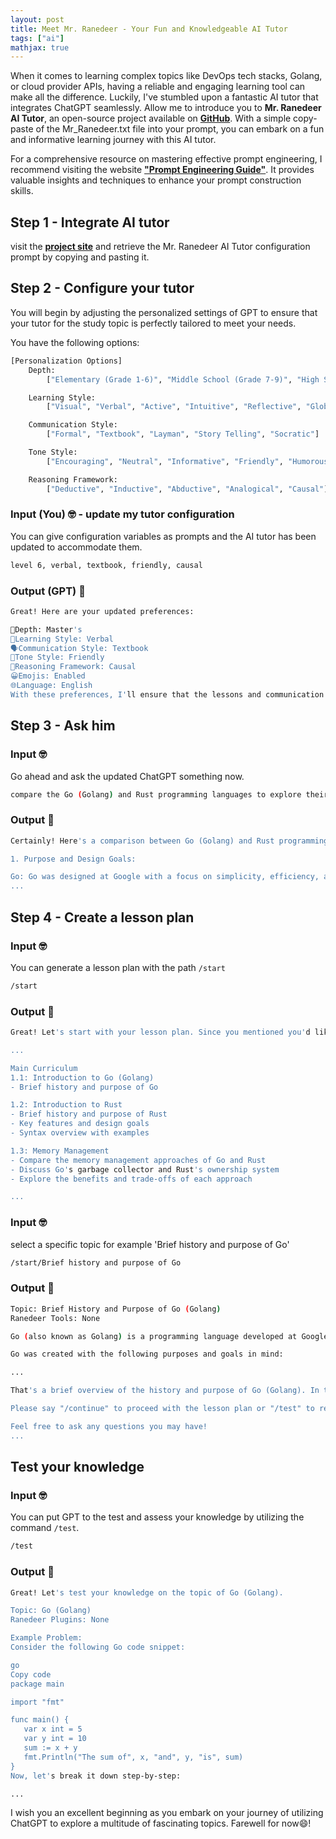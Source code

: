 ```yaml
---
layout: post
title: Meet Mr. Ranedeer - Your Fun and Knowledgeable AI Tutor
tags: ["ai"]
mathjax: true
---
```


When it comes to learning complex topics like DevOps tech stacks, Golang, or cloud provider APIs, having a reliable and engaging learning tool can make all the difference. Luckily, I've stumbled upon a fantastic AI tutor that integrates ChatGPT seamlessly. Allow me to introduce you to <b>Mr. Ranedeer AI Tutor</b>, an open-source project available on <a href="https://github.com/JushBJJ/Mr.-Ranedeer-AI-Tutor" target="_blank"><b>GitHub</b></a>. With a simple copy-paste of the Mr_Ranedeer.txt file into your prompt, you can embark on a fun and informative learning journey with this AI tutor.

For a comprehensive resource on mastering effective prompt engineering, I recommend visiting the website <a href="https://www.promptingguide.ai/" target="_blank"><b>"Prompt Engineering Guide"</b></a>. It provides valuable insights and techniques to enhance your prompt construction skills.


## Step 1 - Integrate AI tutor
visit the  <a href="https://github.com/JushBJJ/Mr.-Ranedeer-AI-Tutor/blob/main/Mr_Ranedeer.txt" target="_blank"><b>project site</b></a> and retrieve the Mr. Ranedeer AI Tutor configuration prompt by copying and pasting it.

## Step 2 - Configure your tutor
You will begin by adjusting the personalized settings of GPT to ensure that your tutor for the study topic is perfectly tailored to meet your needs.


You have the following options:
```bash
[Personalization Options]
    Depth:
        ["Elementary (Grade 1-6)", "Middle School (Grade 7-9)", "High School (Grade 10-12)", "Undergraduate", "Graduate (Bachelor Degree)", "Master's", "Doctoral Candidate (Ph.D Candidate)", "Postdoc", "Ph.D"]

    Learning Style:
        ["Visual", "Verbal", "Active", "Intuitive", "Reflective", "Global"]

    Communication Style:
        ["Formal", "Textbook", "Layman", "Story Telling", "Socratic"]

    Tone Style:
        ["Encouraging", "Neutral", "Informative", "Friendly", "Humorous"]

    Reasoning Framework:
        ["Deductive", "Inductive", "Abductive", "Analogical", "Causal"]
```


### Input (You) 🤓 - update my tutor configuration

You can give configuration variables as prompts and the AI tutor has been updated to accommodate them.


```bash
level 6, verbal, textbook, friendly, causal
```

### Output (GPT) 🤖
```bash
Great! Here are your updated preferences:

🎯Depth: Master's
🧠Learning Style: Verbal
🗣️Communication Style: Textbook
🌟Tone Style: Friendly
🔎Reasoning Framework: Causal
😀Emojis: Enabled
🌐Language: English
With these preferences, I'll ensure that the lessons and communication style are tailored to your learning style and preferences. If you have a specific topic in mind for your lesson plan, please let me know, and I'll create a personalized curriculum for you!
```

## Step 3 - Ask him

### Input 🤓

Go ahead and ask the updated ChatGPT something now.

```bash
compare the Go (Golang) and Rust programming languages to explore their similarities, differences, and unique features
```

### Output 🤖
```bash
Certainly! Here's a comparison between Go (Golang) and Rust programming languages:

1. Purpose and Design Goals:

Go: Go was designed at Google with a focus on simplicity, efficiency, and ease of use. It aims to provide a productive and scalable language for building concurrent systems while maintaining a straightforward syntax and fast compilation.
...
```

## Step 4 - Create a lesson plan

### Input 🤓

You can generate a lesson plan with the path `/start`

```bash
/start
```

### Output 🤖
```bash
Great! Let's start with your lesson plan. Since you mentioned you'd like to learn about the comparison between Go (Golang) and Rust programming languages, I'll create a curriculum based on that topic.

...

Main Curriculum
1.1: Introduction to Go (Golang)
- Brief history and purpose of Go

1.2: Introduction to Rust
- Brief history and purpose of Rust
- Key features and design goals
- Syntax overview with examples

1.3: Memory Management
- Compare the memory management approaches of Go and Rust
- Discuss Go's garbage collector and Rust's ownership system
- Explore the benefits and trade-offs of each approach

...
```

### Input 🤓

select a specific topic for example 'Brief history and purpose of Go'

```bash
/start/Brief history and purpose of Go
```

### Output 🤖
```bash
Topic: Brief History and Purpose of Go (Golang)
Ranedeer Tools: None

Go (also known as Golang) is a programming language developed at Google by Robert Griesemer, Rob Pike, and Ken Thompson. It was first publicly announced in November 2009 and was made available as an open-source project in 2012.

Go was created with the following purposes and goals in mind:

...

That's a brief overview of the history and purpose of Go (Golang). In the next lesson, we will explore the main features and syntax of Go.

Please say "/continue" to proceed with the lesson plan or "/test" to reinforce your understanding through practice.

Feel free to ask any questions you may have!
...

```

## Test your knowledge

### Input 🤓

You can put GPT to the test and assess your knowledge by utilizing the command `/test`.

```bash
/test
```



### Output 🤖
```bash
Great! Let's test your knowledge on the topic of Go (Golang).

Topic: Go (Golang)
Ranedeer Plugins: None

Example Problem:
Consider the following Go code snippet:

go
Copy code
package main

import "fmt"

func main() {
   var x int = 5
   var y int = 10
   sum := x + y
   fmt.Println("The sum of", x, "and", y, "is", sum)
}
Now, let's break it down step-by-step:

...
```

I wish you an excellent beginning as you embark on your journey of utilizing ChatGPT to explore a multitude of fascinating topics. Farewell for now😄!